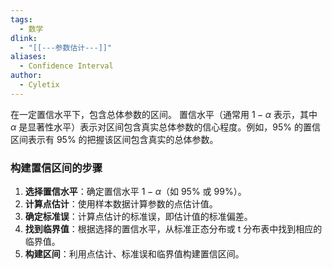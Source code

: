 ```yaml
---
tags:
  - 数学
dlink:
  - "[[---参数估计---]]"
aliases:
  - Confidence Interval
author:
  - Cyletix
---
```

在一定置信水平下，包含总体参数的区间。
置信水平（通常用 $1-\alpha$ 表示，其中 $\alpha$ 是显著性水平）表示对区间包含真实总体参数的信心程度。例如，95% 的置信区间表示有 95% 的把握该区间包含真实的总体参数。

### 构建置信区间的步骤

1. **选择置信水平**：确定置信水平 $1-\alpha$（如 95% 或 99%）。
2. **计算点估计**：使用样本数据计算参数的点估计值。
3. **确定标准误**：计算点估计的标准误，即估计值的标准偏差。
4. **找到临界值**：根据选择的置信水平，从标准正态分布或 t 分布表中找到相应的临界值。
5. **构建区间**：利用点估计、标准误和临界值构建置信区间。